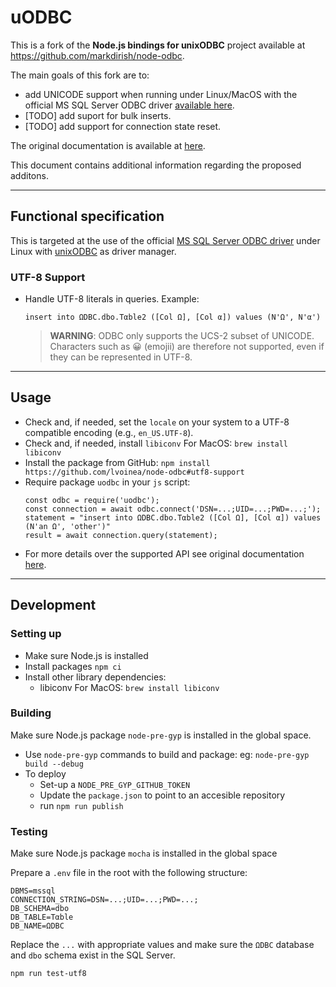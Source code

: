 # uODBC

This is a fork of the **Node.js bindings for unixODBC** project available at https://github.com/markdirish/node-odbc.

The main goals of this fork are to:
- add UNICODE support when running under Linux/MacOS with the official MS SQL Server ODBC driver [available here](https://learn.microsoft.com/en-us/sql/connect/odbc/download-odbc-driver-for-sql-server?view=sql-server-ver16).
- [TODO] add suport for bulk inserts.
- [TODO] add support for connection state reset.

The original documentation is available at [here](README.original.md).

This document contains additional information regarding the proposed additons.

---
## Functional specification

This is targeted at the use of the official [MS SQL Server ODBC driver]((https://learn.microsoft.com/en-us/sql/connect/odbc/download-odbc-driver-for-sql-server?view=sql-server-ver16)) under Linux with [unixODBC](https://www.unixodbc.org/) as driver manager.
### UTF-8 Support

- Handle UTF-8 literals in queries.
    Example: 
    ```
    insert into ΩDBC.dbo.Tαble2 ([Col Ω], [Col α]) values (N'Ω', N'α')
    ```
    > **WARNING**: ODBC only supports the UCS-2 subset of UNICODE. Characters such as 😀 (emojii) are therefore not supported, even if they can be represented in UTF-8.
---
## Usage

- Check and, if needed, set the `locale` on your system to a UTF-8 compatible encoding (e.g., `en_US.UTF-8`).
- Check and, if needed, install `libiconv`
  For MacOS: `brew install libiconv`
- Install the package from GitHub:
 `npm install https://github.com/lvoinea/node-odbc#utf8-support`
- Require package `uodbc` in your `js` script:
    ```
    const odbc = require('uodbc');
    const connection = await odbc.connect('DSN=...;UID=...;PWD=...;');
    statement = "insert into ΩDBC.dbo.Tαble2 ([Col Ω], [Col α]) values (N'an Ω', 'other')"
    result = await connection.query(statement);
    ```
- For more details over the supported API see original documentation [here](README.original.md).


---
## Development
### Setting up

- Make sure Node.js is installed
- Install packages `npm ci`
- Install other library dependencies:
    - libiconv
    For MacOS: `brew install libiconv`

### Building

Make sure Node.js package `node-pre-gyp` is installed in the global space.

- Use `node-pre-gyp` commands to build and package:
    eg: `node-pre-gyp build --debug`
- To deploy
    - Set-up a `NODE_PRE_GYP_GITHUB_TOKEN`
    - Update the `package.json` to point to an accesible repository
    - run `npm run publish`

### Testing

Make sure Node.js package `mocha` is installed in the global space

Prepare a `.env` file in the root with the following structure:

```
DBMS=mssql
CONNECTION_STRING=DSN=...;UID=...;PWD=...;
DB_SCHEMA=dbo
DB_TABLE=Tαble
DB_NAME=ΩDBC
```
Replace the `...` with appropriate values and make sure the `ΩDBC` database and `dbo` schema exist in the SQL Server.

`npm run test-utf8`

